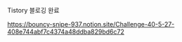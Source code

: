 

Tistory 블로깅 완료  

https://bouncy-snipe-937.notion.site/Challenge-40-5-27-408e744abf7c4374a48ddba829bd6c72
